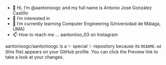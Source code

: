 - 👋 Hi, I’m @aantonioogc and my full name is Antonio José González Castillo
- 👀 I’m interested in 
- 🌱 I’m currently learning Computer Engineering (Universidad de Málaga, UMA)
- 📫 How to reach me ... aantoniioo_03 on Instagram

aantonioogc/aantonioogc is a ✨ special ✨ repository because its `README.md` (this file) appears on your GitHub profile.
You can click the Preview link to take a look at your changes.
